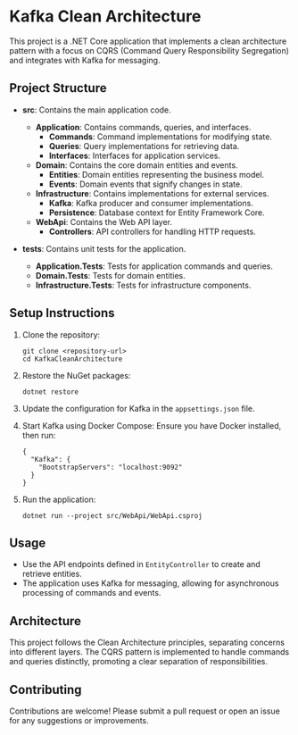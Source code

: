 # Kafka Clean Architecture

This project is a .NET Core application that implements a clean architecture pattern with a focus on CQRS (Command Query Responsibility Segregation) and integrates with Kafka for messaging.

## Project Structure

- **src**: Contains the main application code.
  - **Application**: Contains commands, queries, and interfaces.
    - **Commands**: Command implementations for modifying state.
    - **Queries**: Query implementations for retrieving data.
    - **Interfaces**: Interfaces for application services.
  - **Domain**: Contains the core domain entities and events.
    - **Entities**: Domain entities representing the business model.
    - **Events**: Domain events that signify changes in state.
  - **Infrastructure**: Contains implementations for external services.
    - **Kafka**: Kafka producer and consumer implementations.
    - **Persistence**: Database context for Entity Framework Core.
  - **WebApi**: Contains the Web API layer.
    - **Controllers**: API controllers for handling HTTP requests.

- **tests**: Contains unit tests for the application.
  - **Application.Tests**: Tests for application commands and queries.
  - **Domain.Tests**: Tests for domain entities.
  - **Infrastructure.Tests**: Tests for infrastructure components.

## Setup Instructions

1. Clone the repository:
   ```
   git clone <repository-url>
   cd KafkaCleanArchitecture
   ```

2. Restore the NuGet packages:
   ```
   dotnet restore
   ```

3. Update the configuration for Kafka in the `appsettings.json` file.

4. Start Kafka using Docker Compose: Ensure you have Docker installed, then run:
    ```
    {
      "Kafka": {
        "BootstrapServers": "localhost:9092"
      }
    }
    ```
5. Run the application:
   ```
   dotnet run --project src/WebApi/WebApi.csproj
   ```

## Usage

- Use the API endpoints defined in `EntityController` to create and retrieve entities.
- The application uses Kafka for messaging, allowing for asynchronous processing of commands and events.

## Architecture

This project follows the Clean Architecture principles, separating concerns into different layers. The CQRS pattern is implemented to handle commands and queries distinctly, promoting a clear separation of responsibilities.

## Contributing

Contributions are welcome! Please submit a pull request or open an issue for any suggestions or improvements.